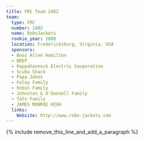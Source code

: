 ```yaml
---
title: FRC Team 2402
team:
  type: FRC
  number: 2402
  name: RoboJackets
  rookie_year: 2008
  location: Fredericksburg, Virginia, USA
  sponsors:
  - Booz Allen Hamilton
  - NDEP
  - Rappahannock Electric Cooperative
  - Scuba Shack
  - Papa Johns
  - Foley Family
  - Kobin Family
  - Johnston & O'Donnell Family
  - Tate Family
  - JAMES MONROE HIGH
  links:
    Website: http://www.robo-jackets.com
---
```


{% include remove_this_line_and_add_a_paragraph %}